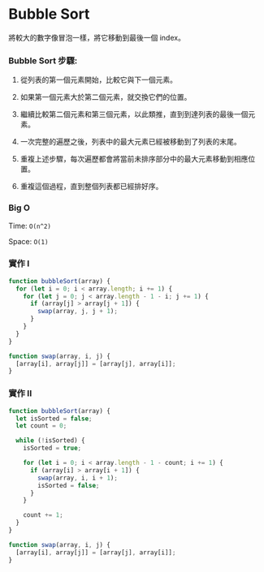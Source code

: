 # Bubble Sort

將較大的數字像冒泡一樣，將它移動到最後一個 index。

### Bubble Sort 步驟:

1. 從列表的第一個元素開始，比較它與下一個元素。

2. 如果第一個元素大於第二個元素，就交換它們的位置。

3. 繼續比較第二個元素和第三個元素，以此類推，直到到達列表的最後一個元素。

4. 一次完整的遍歷之後，列表中的最大元素已經被移動到了列表的末尾。

5. 重複上述步驟，每次遍歷都會將當前未排序部分中的最大元素移動到相應位置。

6. 重複這個過程，直到整個列表都已經排好序。

### Big O

Time: `O(n^2)`

Space: `O(1)`

### 實作 I

```jsx
function bubbleSort(array) {
  for (let i = 0; i < array.length; i += 1) {
    for (let j = 0; j < array.length - 1 - i; j += 1) {
      if (array[j] > array[j + 1]) {
        swap(array, j, j + 1);
      }
    }
  }
}

function swap(array, i, j) {
  [array[i], array[j]] = [array[j], array[i]];
}
```

### 實作 II

```jsx
function bubbleSort(array) {
  let isSorted = false;
  let count = 0;

  while (!isSorted) {
    isSorted = true;

    for (let i = 0; i < array.length - 1 - count; i += 1) {
      if (array[i] > array[i + 1]) {
        swap(array, i, i + 1);
        isSorted = false;
      }
    }

    count += 1;
  }
}

function swap(array, i, j) {
  [array[i], array[j]] = [array[j], array[i]];
}
```
